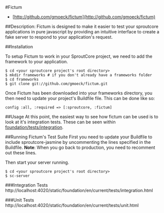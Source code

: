 #Fictum
- [http://github.com/gmoeck/fictum](http://github.com/gmoeck/fictum)


##Description:
Fictum is designed to make it easier to test your sproutcore applications in pure javascript by providing an intuitive interface to create a fake server to respond to your application's request. 

##Installation

To setup Fictum to work in your SproutCore project, we need to add the framework to your application.

    $ cd <your sproutcore project's root directory>
    $ mkdir frameworks # if you don't already have a frameworks folder
    $ cd frameworks
    $ git clone git://github.com/gmoeck/fictum.git

Once Fictum has been downloaded into your frameworks directory, you then need to update your project's Buildfile file. This can be done like so:

    config :all, :required => [:sproutcore, :fictum]


##Usage
At this point, the easiest way to see how fictum can be used is to look at it's
integration tests. These can be seen within
[foundation/tests/integration](https://github.com/gmoeck/fictum/tree/master/frameworks/foundation/tests/integration).

##Running Fictum's Test Suite
First you need to update your Buildfile to include sproutcore-jasmine by
uncommenting the lines specified in the Buildfile.
**Note**: When you go back to production, you need to recomment out
these lines.

Then start your server running.

    $ cd <your sproutcore project's root directory>
    $ sc-server

###Integration Tests
    http://localhost:4020/static/foundation/en/current/tests/integration.html

###Unit Tests
    http://localhost:4020/static/foundation/en/current/tests/unit.html


